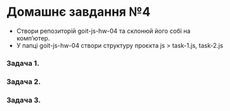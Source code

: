 # **Домашнє завдання №4**

- Створи репозиторій goit-js-hw-04 та склонюй його собі на комп’ютер.
- У папці goit-js-hw-04 створи структуру проєкта js > task-1.js, task-2.js

### **Задача 1.**

### **Задача 2.**

### **Задача 3.**

